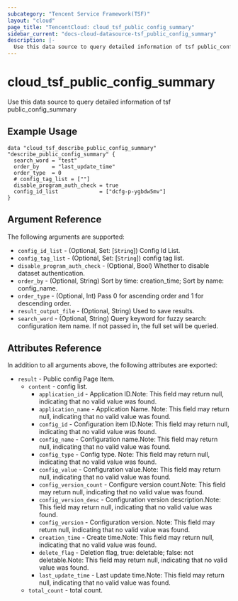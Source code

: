 ```yaml
---
subcategory: "Tencent Service Framework(TSF)"
layout: "cloud"
page_title: "TencentCloud: cloud_tsf_public_config_summary"
sidebar_current: "docs-cloud-datasource-tsf_public_config_summary"
description: |-
  Use this data source to query detailed information of tsf public_config_summary
---
```


# cloud_tsf_public_config_summary

Use this data source to query detailed information of tsf public_config_summary

## Example Usage

```hcl
data "cloud_tsf_describe_public_config_summary" "describe_public_config_summary" {
  search_word = "test"
  order_by    = "last_update_time"
  order_type  = 0
  # config_tag_list = [""]
  disable_program_auth_check = true
  config_id_list             = ["dcfg-p-ygbdw5mv"]
}
```

## Argument Reference

The following arguments are supported:

* `config_id_list` - (Optional, Set: [`String`]) Config Id List.
* `config_tag_list` - (Optional, Set: [`String`]) config tag list.
* `disable_program_auth_check` - (Optional, Bool) Whether to disable dataset authentication.
* `order_by` - (Optional, String) Sort by time: creation_time; Sort by name: config_name.
* `order_type` - (Optional, Int) Pass 0 for ascending order and 1 for descending order.
* `result_output_file` - (Optional, String) Used to save results.
* `search_word` - (Optional, String) Query keyword for fuzzy search: configuration item name. If not passed in, the full set will be queried.

## Attributes Reference

In addition to all arguments above, the following attributes are exported:

* `result` - Public config Page Item.
  * `content` - config list.
    * `application_id` - Application ID.Note: This field may return null, indicating that no valid value was found.
    * `application_name` - Application Name. Note: This field may return null, indicating that no valid value was found.
    * `config_id` - Configuration item ID.Note: This field may return null, indicating that no valid value was found.
    * `config_name` - Configuration name.Note: This field may return null, indicating that no valid value was found.
    * `config_type` - Config type. Note: This field may return null, indicating that no valid value was found.
    * `config_value` - Configuration value.Note: This field may return null, indicating that no valid value was found.
    * `config_version_count` - Configure version count.Note: This field may return null, indicating that no valid value was found.
    * `config_version_desc` - Configuration version description.Note: This field may return null, indicating that no valid value was found.
    * `config_version` - Configuration version. Note: This field may return null, indicating that no valid value was found.
    * `creation_time` - Create time.Note: This field may return null, indicating that no valid value was found.
    * `delete_flag` - Deletion flag, true: deletable; false: not deletable.Note: This field may return null, indicating that no valid value was found.
    * `last_update_time` - Last update time.Note: This field may return null, indicating that no valid value was found.
  * `total_count` - total count.


